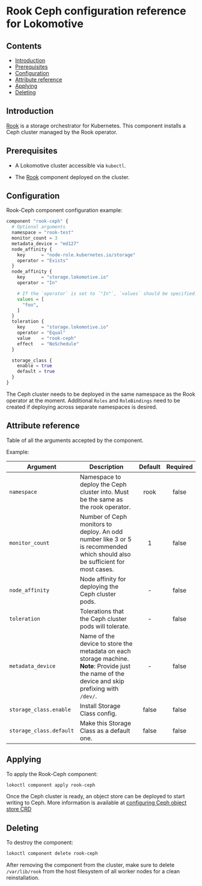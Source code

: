 # Rook Ceph configuration reference for Lokomotive

## Contents

* [Introduction](#introduction)
* [Prerequisites](#prerequisites)
* [Configuration](#configuration)
* [Attribute reference](#attribute-reference)
* [Applying](#applying)
* [Deleting](#deleting)

## Introduction

[Rook](https://rook.io/) is a storage orchestrator for Kubernetes. This component installs a Ceph
cluster managed by the Rook operator.

## Prerequisites

* A Lokomotive cluster accessible via `kubectl`.

* The [Rook](rook.md) component deployed on the cluster.

## Configuration

Rook-Ceph component configuration example:

```tf
component "rook-ceph" {
  # Optional arguments
  namespace = "rook-test"
  monitor_count = 3
  metadata_device = "md127"
  node_affinity {
    key      = "node-role.kubernetes.io/storage"
    operator = "Exists"
  }
  node_affinity {
    key      = "storage.lokomotive.io"
    operator = "In"

    # If the `operator` is set to `"In"`, `values` should be specified.
    values = [
      "foo",
    ]
  }
  toleration {
    key      = "storage.lokomotive.io"
    operator = "Equal"
    value    = "rook-ceph"
    effect   = "NoSchedule"
  }

  storage_class {
    enable = true
    default = true
  }
}
```

The Ceph cluster needs to be deployed in the same namespace as the Rook operator at the moment.
Additional `Roles` and `RoleBindings` need to be created if deploying across separate namespaces is
desired.

## Attribute reference

Table of all the arguments accepted by the component.

Example:

| Argument                | Description                                                                                                                                        | Default | Required |
|-------------------------|----------------------------------------------------------------------------------------------------------------------------------------------------|:-------:|:--------:|
| `namespace`             | Namespace to deploy the Ceph cluster into. Must be the same as the rook operator.                                                                  | rook    | false    |
| `monitor_count`         | Number of Ceph monitors to deploy. An odd number like 3 or 5 is recommended which should also be sufficient for most cases.                        | 1       | false    |
| `node_affinity`         | Node affinity for deploying the Ceph cluster pods.                                                                                                 | -       | false    |
| `toleration`            | Tolerations that the Ceph cluster pods will tolerate.                                                                                              | -       | false    |
| `metadata_device`       | Name of the device to store the metadata on each storage machine. **Note**: Provide just the name of the device and skip prefixing with `/dev/`.   | -       | false    |
| `storage_class.enable`  | Install Storage Class config.                                                                                                                      | false   | false    |
| `storage_class.default` | Make this Storage Class as a default one.                                                                                                          | false   | false    |

## Applying

To apply the Rook-Ceph component:

```bash
lokoctl component apply rook-ceph
```

Once the Ceph cluster is ready, an object store can be deployed to start writing to Ceph.
More information is available at [configuring Ceph object store CRD](https://rook.io/docs/rook/v1.2/ceph-object-store-crd.html)

## Deleting

To destroy the component:

```bash
lokoctl component delete rook-ceph
```

After removing the component from the cluster, make sure to delete `/var/lib/rook` from the host
filesystem of all worker nodes for a clean reinstallation.
